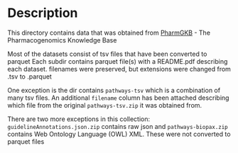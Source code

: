 # Description

This directory contains data that was obtained from [PharmGKB](https://www.pharmgkb.org/downloads) - The Pharmacogenomics Knowledge Base

Most of the datasets consist of tsv files that have been converted to parquet
Each subdir contains parquet file(s) with a README.pdf describing each dataset. filenames were preserved, but extensions
were changed from .tsv to .parquet

One exception is the dir contains `pathways-tsv` which is a combination of many tsv files. An additional `filename` column
has been attached describing which file from the original `pathways-tsv.zip` it was obtained from.

There are two more exceptions in this collection: `guidelineAnnotations.json.zip` contains raw json
and `pathways-biopax.zip` contains Web Ontology Language (OWL) XML. These were not converted to parquet files
